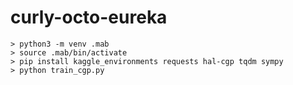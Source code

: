 # curly-octo-eureka
```
> python3 -m venv .mab
> source .mab/bin/activate
> pip install kaggle_environments requests hal-cgp tqdm sympy
> python train_cgp.py
```
